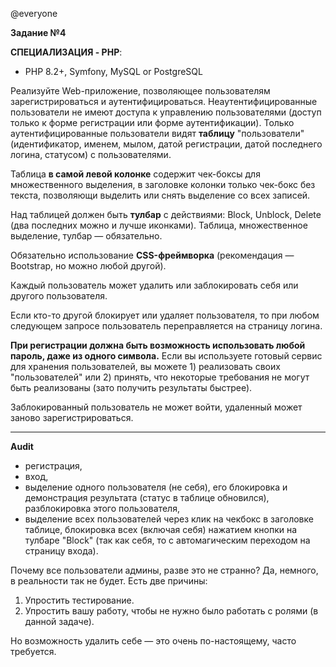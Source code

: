 @everyone 

**Задание №4**

**СПЕЦИАЛИЗАЦИЯ - PHP**:

* PHP 8.2+, Symfony, MySQL or PostgreSQL

Реализуйте Web-приложение, позволяющее пользователям зарегистрироваться и аутентифицироваться. Неаутентифицированные пользователи не имеют доступа к управлению пользователями (доступ только к форме регистрации или форме аутентификации).
Только аутентифицированные пользователи видят **таблицу** "пользователи" (идентификатор, именем, мылом, датой регистрации, датой последнего логина, статусом) с пользователями.

Таблица **в самой левой колонке** содержит чек-боксы для множественного выделения, в заголовке колонки только чек-бокс без текста, позволяющи выделить или снять выделение со всех записей. 

Над таблицей должен быть **тулбар** с действиями: Block, Unblock, Delete (два последних можно и лучше иконками). Таблица, множественное выделение, тулбар — обязательно. 

Обязательно использование **CSS-фреймворка** (рекомендация — Bootstrap, но можно любой другой).

Каждый пользователь может удалить или заблокировать себя или другого пользователя.  

Если кто-то другой блокирует или удаляет пользователя, то при любом следующем запросе пользователь переправляется на страницу логина.

**При регистрации должна быть возможность использовать любой пароль, даже из одного символа.** Если вы используете готовый сервис для хранения пользователей, вы можете 1) реализовать своих "пользователей" или 2) принять, что некоторые требования не могут быть реализованы (зато получить результаты быстрее).

Заблокированный пользователь не может войти, удаленный может заново зарегистрироваться.

---

**Audit**
 - регистрация, 
 - вход, 
 - выделение одного пользователя (не себя), его блокировка и демонстрация результата (статус в таблице обновился), разблокировка этого пользователя, 
 - выделение всех пользователей через клик на чекбокс в заголовке таблице, блокировка всех (включая себя) нажатием кнопки на тулбаре "Block" (так как себя, то с автомагическим переходом на страницу входа).


Почему все пользователи админы, разве это не странно? Да, немного, в реальности так не будет. Есть две причины:
1) Упростить тестирование.
2) Упростить вашу работу, чтобы не нужно было работать с ролями (в данной задаче).

Но возможность удалить себе — это очень по-настоящему, часто требуется. 